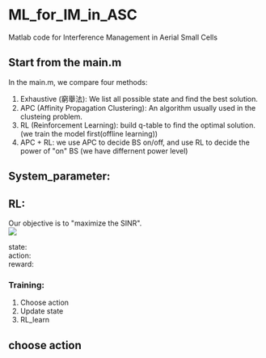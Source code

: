 

# ML_for_IM_in_ASC
Matlab code for Interference Management in Aerial Small Cells

## Start from the main.m
In the main.m, we compare four methods: 
1. Exhaustive (窮舉法): We list all possible state and find the best solution. 
2. APC (Affinity Propagation Clustering): An algorithm usually used in the clusteing problem. 
3. RL (Reinforcement Learning): build q-table to find the optimal solution. (we train the model first(offline learning)) 
4. APC + RL: we use APC to decide BS on/off, and use RL to decide the power of "on" BS (we have differnent power level) 

## System_parameter: 

## RL: 
Our objective is to "maximize the SINR".  
             <img src="http://latex.codecogs.com/gif.latex?SINR = \frac{signalRSRP}{interferenceRSRP + Noise}" />  


state:   
action:  
reward:  
 
### Training: 
1. Choose action 
2. Update state 
3. RL_learn

 
## choose action 
